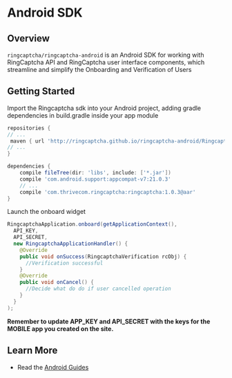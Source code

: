 # Android SDK

## Overview

`ringcaptcha/ringcaptcha-android` is an Android SDK for working with RingCaptcha API and RingCaptcha user interface components, which streamline and simplify the Onboarding and Verification of Users

## Getting Started

Import the Ringcaptcha sdk into your Android project, adding gradle dependencies in build.gradle inside your app module
```gradle
repositories {
// ...
 maven { url 'http://ringcaptcha.github.io/ringcaptcha-android/Ringcaptcha'}
// ...
}

dependencies {
    compile fileTree(dir: 'libs', include: ['*.jar'])
    compile 'com.android.support:appcompat-v7:21.0.3'
    // ...
    compile 'com.thrivecom.ringcaptcha:ringcaptcha:1.0.3@aar'
}
```

Launch the onboard widget
```java
RingcaptchaApplication.onboard(getApplicationContext(), 
  API_KEY, 
  API_SECRET, 
  new RingcaptchaApplicationHandler() {
    @Override
    public void onSuccess(RingcaptchaVerification rcObj) {
      //Verification successful
    }
    @Override
    public void onCancel() {
      //Decide what do do if user cancelled operation
    }
  }
);
```
**Remember to update APP_KEY and API_SECRET with the keys for the MOBILE app you created on the site.**

## Learn More
- Read the [Android Guides](https://my.ringcaptcha.com/docs/android)
